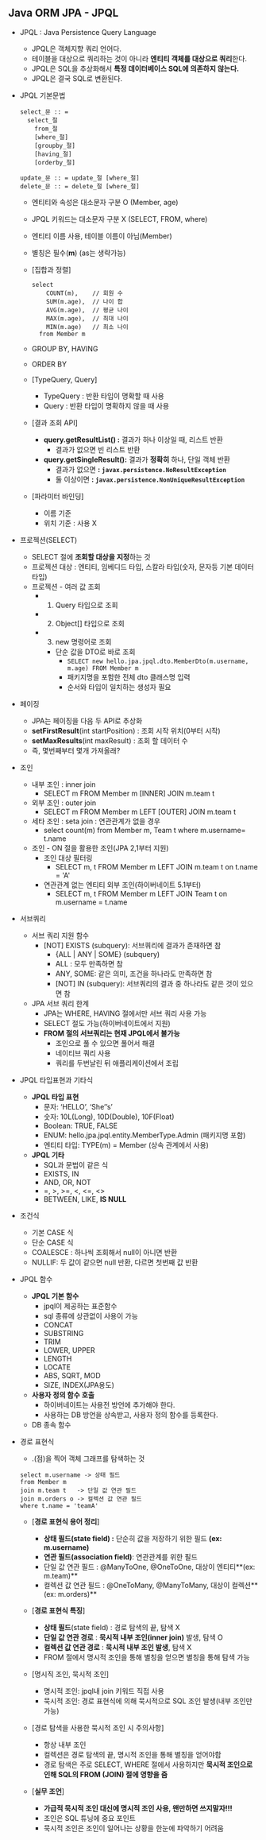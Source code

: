 ## Java ORM JPA - JPQL
- JPQL : Java Persistence Query Language
  - JPQL은 객체지향 쿼리 언어다.
  - 테이블을 대상으로 쿼리하는 것이 아니라 **엔티티 객체를 대상으로 쿼리**한다.
  - JPQL은 SQL을 추상화해서 **특정 데이터베이스 SQL에 의존하지 않는다.**
  - JPQL은 결국 SQL로 변환된다.

- JPQL 기본문법
  ```
  select_문 :: = 
    select_절
      from_절 
      [where_절] 
      [groupby_절] 
      [having_절] 
      [orderby_절]
  
  update_문 :: = update_절 [where_절]
  delete_문 :: = delete_절 [where_절]
  ```
  - 엔티티와 속성은 대소문자 구분 O (Member, age)
  - JPQL 키워드는 대소문자 구분 X (SELECT, FROM, where)
  - 엔티티 이름 사용, 테이블 이름이 아님(Member)
  - 별칭은 필수(**m**) (as는 생략가능)

  - [집합과 정렬]
    ```
    select
        COUNT(m),    // 회원 수
        SUM(m.age),  // 나이 합
        AVG(m.age),  // 평균 나이 
        MAX(m.age),  // 최대 나이 
        MIN(m.age)   // 최소 나이
      from Member m
    ```
  - GROUP BY, HAVING
  - ORDER BY

  - [TypeQuery, Query]
    - TypeQuery : 반환 타입이 명확할 때 사용
    - Query : 반환 타입이 명확하지 않을 때 사용

  - [결과 조회 API]
    - **query.getResultList() :** 결과가 하나 이상일 때, 리스트 반환
      - 결과가 없으면 빈 리스트 반환
    - **query.getSingleResult():** 결과가 **정확히** 하나, 단일 객체 반환
      - 결과가 없으면 **: `javax.persistence.NoResultException`**
      - 둘 이상이면 **: `javax.persistence.NonUniqueResultException`**

  - [파라미터 바인딩]
    - 이름 기준
    - 위치 기준 : 사용 X

- 프로젝션(SELECT)
  - SELECT 절에 **조회할 대상을 지정**하는 것
  - 프로젝션 대상 : 엔티티, 임베디드 타입, 스칼라 타입(숫자, 문자등 기본 데이터 타입)
  - 프로젝션 - 여러 값 조회
    - 1. Query 타입으로 조회
    - 2. Object[] 타입으로 조회
    - 3. new 명령어로 조회
      - 단순 값을 DTO로 바로 조회
        - `SELECT new hello.jpa.jpql.dto.MemberDto(m.username, m.age) FROM Member m`
        - 패키지명을 포함한 전체 dto 클래스명 입력
        - 순서와 타입이 일치하는 생성자 필요

- 페이징
  - JPA는 페이징을 다음 두 API로 추상화
  - **setFirstResult**(int startPosition) : 조회 시작 위치(0부터 시작)
  - **setMaxResults**(int maxResult) : 조회 할 데이터 수
  - 즉, 몇번째부터 몇개 가져올래?

- 조인
  - 내부 조인 : inner join
    - SELECT m FROM Member m [INNER] JOIN m.team t
  - 외부 조인 : outer join
    - SELECT m FROM Member m LEFT [OUTER] JOIN m.team t
  - 세타 조인 : seta join : 연관관계가 없을 경우
    - select count(m) from Member m, Team t where m.username= t.name
  - 조인 - ON 절을 활용한 조인(JPA 2,1부터 지원)
    - 조인 대상 필터링
      - SELECT m, t FROM Member m LEFT JOIN m.team t on t.name = 'A'
    - 연관관계 없는 엔티티 외부 조인(하이버네이트 5.1부터)
      - SELECT m, t FROM Member m LEFT JOIN Team t on m.username = t.name

- 서브쿼리
  - 서브 쿼리 지원 함수
    - [NOT] EXISTS (subquery): 서브쿼리에 결과가 존재하면 참
      - {ALL | ANY | SOME} (subquery)
      - ALL : 모두 만족하면 참
      - ANY, SOME: 같은 의미, 조건을 하나라도 만족하면 참
      - [NOT] IN (subquery): 서브쿼리의 결과 중 하나라도 같은 것이 있으면 참
  - JPA 서브 쿼리 한계
    - JPA는 WHERE, HAVING 절에서만 서브 쿼리 사용 가능
    - SELECT 절도 가능(하이버네이트에서 지원)
    - **FROM 절의 서브쿼리는 현재 JPQL에서 불가능**
      - 조인으로 풀 수 있으면 풀어서 해결
      - 네이티브 쿼리 사용
      - 쿼리를 두번날린 뒤 애플리케이션에서 조립

- JPQL 타입표현과 기타식
  - **JPQL 타입 표현**
    - 문자: ‘HELLO’, ‘She’’s’
    - 숫자: 10L(Long), 10D(Double), 10F(Float)
    - Boolean: TRUE, FALSE
    - ENUM: hello.jpa.jpql.entity.MemberType.Admin (패키지명 포함)
    - 엔티티 타입: TYPE(m) = Member (상속 관계에서 사용)
  - **JPQL 기타**
    - SQL과 문법이 같은 식
    - EXISTS, IN
    - AND, OR, NOT
    - =, >, >=, <, <=, <>
    - BETWEEN, LIKE, **IS NULL**

- 조건식
  - 기본 CASE 식
  - 단순 CASE 식
  - COALESCE : 하나씩 조회해서 null이 아니면 반환
  - NULLIF: 두 값이 같으면 null 반환, 다르면 첫번째 값 반환

- JPQL 함수
  - **JPQL 기본 함수**
    - jpql이 제공하는 표준함수
    - sql 종류에 상관없이 사용이 가능
    - CONCAT
    - SUBSTRING
    - TRIM
    - LOWER, UPPER
    - LENGTH
    - LOCATE
    - ABS, SQRT, MOD
    - SIZE, INDEX(JPA용도)
  - **사용자 정의 함수 호출**
    - 하이버네이트는 사용전 방언에 추가해야 한다.
    - 사용하는 DB 방언을 상속받고, 사용자 정의 함수를 등록한다.
  - DB 종속 함수

- 경로 표현식
  - .(점)을 찍어 객체 그래프를 탐색하는 것
  ```
  select m.username -> 상태 필드 
  from Member m
  join m.team t   -> 단일 값 연관 필드
  join m.orders o -> 컬렉션 값 연관 필드
  where t.name = 'teamA' 
  ```
  - [**경로 표현식 용어 정리**]
    - **상태 필드(state field) :** 단순히 값을 저장하기 위한 필드 **(ex: m.username)**
    - **연관 필드(association field)**: 연관관계를 위한 필드
    - 단일 값 연관 필드 : @ManyToOne, @OneToOne, 대상이 엔티티**(ex: m.team)**
    - 컬렉션 값 연관 필드 : @OneToMany, @ManyToMany, 대상이 컬렉션**(ex: m.orders)**
    
  - [**경로 표현식 특징**]
    - **상태 필드**(state field) : 경로 탐색의 끝, 탐색 X
    - **단일 값 연관 경로** : **묵시적 내부 조인(inner join)** 발생, 탐색 O
    - **컬렉션 값 연관 경로** : **묵시적 내부 조인 발생**, 탐색 X
    - FROM 절에서 명시적 조인을 통해 별칭을 얻으면 별칭을 통해 탐색 가능
    
  - [명시직 조인, 묵시적 조인]
    - 명시적 조인: jpql내 join 키워드 직접 사용
    - 묵시적 조인: 경로 표현식에 의해 묵시적으로 SQL 조인 발생(내부 조인만 가능)
    
  - [경로 탐색을 사용한 묵시적 조인 시 주의사항]
    - 항상 내부 조인
    - 컬렉션은 경로 탐색의 끝, 명시적 조인을 통해 별칭을 얻어야함
    - 경로 탐색은 주로 SELECT, WHERE 절에서 사용하지만 **묵시적 조인으로 인해 SQL의 FROM (JOIN) 절에 영향을 줌**
    
  - [**실무 조언**]
    - ****가급적 묵시적 조인 대신에 명시적 조인 사용, 왠만하면 쓰지말자!!!****
    - 조인은 SQL 튜닝에 중요 포인트
    - 묵시적 조인은 조인이 일어나는 상황을 한눈에 파악하기 어려움